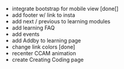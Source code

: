 - integrate bootstrap for mobile view [done[]
- add footer w/ link to insta
- add next / previous to learning modules
- add learning FAQ
- add events
- add Addby to learning page
- change link colors [done]
- recenter CCAM animation
- create Creating Coding page
